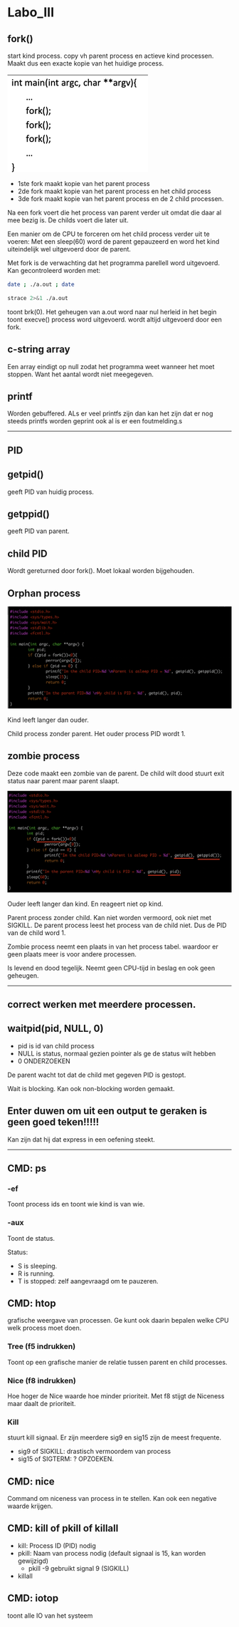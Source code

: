 # Labo_III

## fork()

start kind process. copy vh parent process en actieve kind processen.
Maakt dus een exacte kopie van het huidige process.

![alt text](images/fork_code.png "fork")

* 1ste fork maakt kopie van het parent process
* 2de fork maakt kopie van het parent process en het child process
* 3de fork maakt kopie van het parent process en de 2 child processen.

Na een fork voert die het process van parent verder uit omdat die daar al mee bezig is. De childs voert die later uit.

Een manier om de CPU te forceren om het child process verder uit te voeren: Met een sleep(60) word de parent gepauzeerd en word het kind uiteindelijk wel uitgevoerd door de parent.

Met fork is de verwachting dat het programma parellell word uitgevoerd. Kan gecontroleerd worden met:

```bash
date ; ./a.out ; date
```

```bash
strace 2>&1 ./a.out
```

toont brk(0). Het geheugen van a.out word naar nul herleid in het begin
toont execve() process word uitgevoerd. wordt altijd uitgevoerd door een fork.


## c-string array

Een array eindigt op null zodat het programma weet wanneer het moet stoppen. Want het aantal wordt niet meegegeven.

## printf

Worden gebuffered. ALs er veel printfs zijn dan kan het zijn dat er nog steeds printfs worden geprint ook al is er een foutmelding.s

---

## PID

## getpid()

geeft PID van huidig process.

## getppid()

geeft PID van parent.

## child PID

Wordt gereturned door fork(). Moet lokaal worden bijgehouden.

## Orphan process


![alt text](images/ORPHAN_code.png "fork")

Kind leeft langer dan ouder.

Child process zonder parent. Het ouder process PID wordt 1.

## zombie process

Deze code maakt een zombie van de parent. De child wilt dood stuurt exit status naar parent maar parent slaapt.

![alt text](images/PID_code.png "fork")

Ouder leeft langer dan kind. En reageert niet op kind.

Parent process zonder child. Kan niet worden vermoord, ook niet met SIGKILL. De parent process leest het process van de child niet. Dus de PID van de child word 1.

Zombie process neemt een plaats in van het process tabel. waardoor er geen plaats meer is voor andere processen.

Is levend en dood tegelijk. Neemt geen CPU-tijd in beslag en ook geen geheugen.

---

## correct werken met meerdere processen.

## waitpid(pid, NULL, 0)

* pid is id van child process
* NULL is status, normaal gezien pointer als ge de status wilt hebben
* 0 ONDERZOEKEN

De parent wacht tot dat de child met gegeven PID is gestopt.

Wait is blocking. Kan ook non-blocking worden gemaakt.

## Enter duwen om uit een output te geraken is geen goed teken!!!!!

Kan zijn dat hij dat express in een oefening steekt.

---

## CMD: ps 

### -ef

Toont process ids en toont wie kind is van wie.

### -aux
Toont de status.

Status:
* S is sleeping.
* R is running.
* T is stopped: zelf aangevraagd om te pauzeren.

## CMD: htop

grafische weergave van processen. Ge kunt ook daarin bepalen welke CPU welk process moet doen.

### Tree (f5 indrukken)

Toont op een grafische manier de relatie tussen parent en child processes.

### Nice (f8 indrukken)

Hoe hoger de Nice waarde hoe minder prioriteit. Met f8 stijgt de Niceness maar daalt de prioriteit.

### Kill

stuurt kill signaal. Er zijn meerdere sig9 en sig15 zijn de meest frequente.

* sig9 of SIGKILL: drastisch vermoordem van process
* sig15 of SIGTERM: ? OPZOEKEN.

## CMD: nice

Command om niceness van process in te stellen. Kan ook een negative waarde krijgen.

## CMD: kill of pkill of killall

* kill: Process ID (PID) nodig
* pkill: Naam van process nodig (default signaal is 15, kan worden gewijzigd)
    * pkill -9 gebruikt signal 9 (SIGKILL)
* killall

## CMD: iotop

toont alle IO van het systeem
